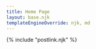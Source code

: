 ```yaml
---
title: Home Page
layout: base.njk
templateEngineOverride: njk, md
---
```


{% include "postlink.njk" %}

